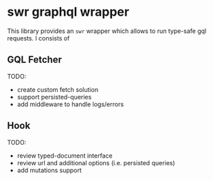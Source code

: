 # swr graphql wrapper

This library provides an `swr` wrapper which allows to run type-safe gql requests. I consists of

## GQL Fetcher

TODO:

- create custom fetch solution
- support persisted-queries
- add middleware to handle logs/errors

## Hook

TODO:

- review typed-document interface
- review url and additional options (i.e. persisted queries)
- add mutations support
